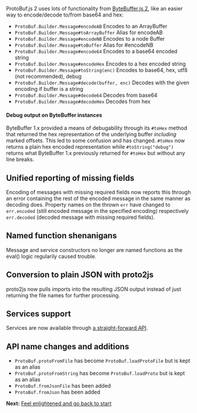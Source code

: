 ProtoBuf.js 2 uses lots of functionality from [ByteBuffer.js 2](https://github.com/dcodeIO/ByteBuffer.js), like an easier way to encode/decode to/from base64 and hex:

* `ProtoBuf.Builder.Message#encodeAB` Encodes to an ArrayBuffer  
* `ProtoBuf.Builder.Message#toArrayBuffer` Alias for encodeAB
* `ProtoBuf.Builder.Message#encodeNB` Encodes to a node Buffer  
* `ProtoBuf.Builder.Message#toBuffer` Alias for #encodeNB  
* `ProtoBuf.Builder.Message#encode64` Encodes to a base64 encoded string  
* `ProtoBuf.Builder.Message#encodeHex` Encodes to a hex encoded string  
* `ProtoBuf.Builder.Message#toString(enc)` Encodes to base64, hex, utf8 (not recommended), debug  
* `ProtoBuf.Builder.Message#decode(buffer, enc)` Decodes with the given encoding if buffer is a string  
* `ProtoBuf.Builder.Message#decode64` Decodes from base64  
* `ProtoBuf.Builder.Message#decodeHex` Decodes from hex

#### Debug output on ByteBuffer instances

ByteBuffer 1.x provided a means of debugability through its `#toHex` method that returned the hex representation of the underlying buffer *including* marked offsets. This led to some confusion and has changed. `#toHex` now returns a plain hex encoded representation while `#toString("debug")` returns what ByteBuffer 1.x previously returned for `#toHex` but without any line breaks.

Unified reporting of missing fields
-----------------------------------
Encoding of messages with missing required fields now reports this through an error containing the rest of the encoded message in the same manner as decoding does. Property names on the thrown `err` have changed to `err.encoded` (still encoded message in the specified encoding) respectively `err.decoded` (decoded message with missing required fields).

Named function shenanigans
--------------------------
Message and service constructors no longer are named functions as the eval() logic regularily caused trouble.

Conversion to plain JSON with proto2js
--------------------------------------
proto2js now pulls imports into the resulting JSON output instead of just returning the file names for further processing.

Services support
----------------
Services are now available through [a straight-forward API](https://github.com/dcodeIO/ProtoBuf.js/wiki/Services).

API name changes and additions
------------------------------
* `ProtoBuf.protoFromFile` has become `ProtoBuf.loadProtoFile` but is kept as an alias
* `ProtoBuf.protoFromString` has become `ProtoBuf.loadProto` but is kept as an alias
* `ProtoBuf.fromJsonFile` has been added
* `ProtoBuf.fromJson` has been added

**Next:** [Feel enlightened and go back to start](https://github.com/dcodeIO/ProtoBuf.js/wiki)